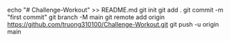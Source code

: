 echo "# Challenge-Workout" >> README.md
git init
git add .
git commit -m "first commit"
git branch -M main
git remote add origin https://github.com/truong310100/Challenge-Workout.git
git push -u origin main